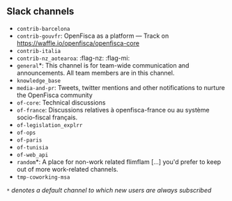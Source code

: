 Slack channels
--------------

- `contrib-barcelona`
- `contrib-gouvfr`: OpenFisca as a platform — Track on https://waffle.io/openfisca/openfisca-core
- `contrib-italia`
- `contrib-nz_aotearoa`: :flag-nz: :flag-mi:
- `general`*: This channel is for team-wide communication and announcements. All team members are in this channel.
- `knowledge_base`
- `media-and-pr`: Tweets, twitter mentions and other notifications to nurture the OpenFisca community
- `of-core`: Technical discussions
- `of-france`: Discussions relatives à openfisca-france ou au système socio-fiscal français.
- `of-legislation_explrr`
- `of-ops`
- `of-paris`
- `of-tunisia`
- `of-web_api`
- `random`*: A place for non-work related flimflam […] you'd prefer to keep out of more work-related channels.
- `tmp-coworking-msa`

_`*` denotes a default channel to which new users are always subscribed_
